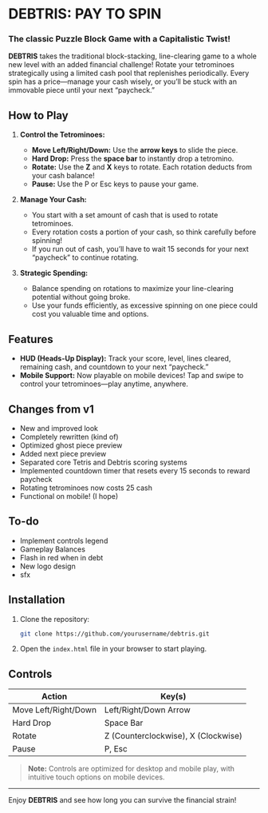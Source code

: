 
# DEBTRIS: PAY TO SPIN

### The classic Puzzle Block Game with a Capitalistic Twist!

**DEBTRIS** takes the traditional block-stacking, line-clearing game to a whole new level with an added financial challenge! Rotate your tetrominoes strategically using a limited cash pool that replenishes periodically. Every spin has a price—manage your cash wisely, or you’ll be stuck with an immovable piece until your next “paycheck.”

## How to Play

1. **Control the Tetrominoes:**
   - **Move Left/Right/Down:** Use the **arrow keys** to slide the piece.
   - **Hard Drop:** Press the **space bar** to instantly drop a tetromino.
   - **Rotate:** Use the **Z** and **X** keys to rotate. Each rotation deducts from your cash balance!
   - **Pause:**  Use the P or Esc keys to pause your game.

2. **Manage Your Cash:**
   - You start with a set amount of cash that is used to rotate tetrominoes.
   - Every rotation costs a portion of your cash, so think carefully before spinning!
   - If you run out of cash, you’ll have to wait 15 seconds for your next “paycheck” to continue rotating.

3. **Strategic Spending:**
   - Balance spending on rotations to maximize your line-clearing potential without going broke.
   - Use your funds efficiently, as excessive spinning on one piece could cost you valuable time and options.

## Features

- **HUD (Heads-Up Display):** Track your score, level, lines cleared, remaining cash, and countdown to your next “paycheck.”
- **Mobile Support:** Now playable on mobile devices! Tap and swipe to control your tetrominoes—play anytime, anywhere.

## Changes from v1
- New and improved look
- Completely rewritten (kind of)
- Optimized ghost piece preview
- Added next piece preview
- Separated core Tetris and Debtris scoring systems
- Implemented countdown timer that resets every 15 seconds to reward paycheck
- Rotating tetrominoes now costs 25 cash
- Functional on mobile! (I hope)

## To-do
- Implement controls legend
- Gameplay Balances
- Flash in red when in debt
- New logo design
- sfx

## Installation

1. Clone the repository:
   ```bash
   git clone https://github.com/yourusername/debtris.git
   ```
2. Open the `index.html` file in your browser to start playing.

## Controls

| Action            | Key(s)         |
|-------------------|----------------|
| Move Left/Right/Down   | Left/Right/Down Arrow |
| Hard Drop         | Space Bar      |
| Rotate            | Z (Counterclockwise), X (Clockwise) |
| Pause             | P, Esc         |

> **Note:** Controls are optimized for desktop and mobile play, with intuitive touch options on mobile devices.

---

Enjoy **DEBTRIS** and see how long you can survive the financial strain!
